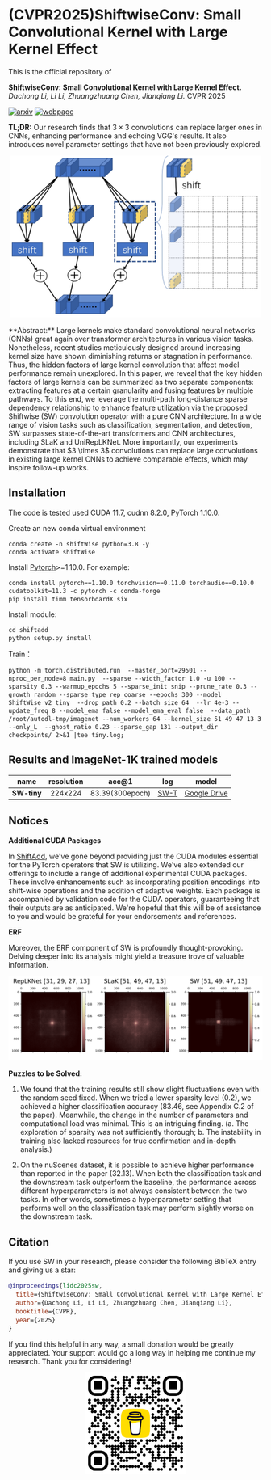 # (CVPR2025)ShiftwiseConv: Small Convolutional Kernel with Large Kernel Effect

This is the official repository of 

**ShiftwiseConv: Small Convolutional Kernel with Large Kernel Effect.** 
*Dachong Li, Li Li, Zhuangzhuang Chen, Jianqiang Li.* CVPR 2025

[![arxiv](https://shields.io/badge/paper-purple?logo=arxiv&style=for-the-badge)](https://arxiv.org/abs/2401.12736)
[![webpage](https://img.shields.io/badge/GitHub-blue?logo=github&style=for-the-badge)](https://github.com/lidc54/shift-wiseConv)


**TL;DR:** Our research finds that $3 \times 3$ convolutions can replace larger ones in CNNs, enhancing performance and echoing VGG's results. It also introduces novel parameter settings that have not been previously explored.

<p align="center">
<img src="SW.png" width="500" height="320">
</p>
**Abstract:**
Large kernels make standard convolutional neural networks (CNNs) great again over transformer architectures in various vision tasks. 
Nonetheless, recent studies meticulously designed around increasing kernel size have shown diminishing returns or stagnation in performance. Thus, the hidden factors of large kernel convolution that affect model performance remain unexplored. In this paper, we reveal that the key hidden factors of large kernels can be summarized as two separate components: extracting features at a certain granularity and fusing features by multiple pathways. To this end, we leverage the multi-path long-distance sparse dependency relationship to enhance feature utilization via the proposed Shiftwise (SW) convolution operator with a pure CNN architecture. In a wide range of vision tasks such as classification, segmentation, and detection, SW surpasses state-of-the-art transformers and CNN architectures, including SLaK and UniRepLKNet. More importantly, our experiments demonstrate that $3 \times 3$ convolutions can replace large convolutions in existing large kernel CNNs to achieve comparable effects, which may inspire follow-up works.


## Installation

The code is tested used CUDA 11.7, cudnn 8.2.0, PyTorch 1.10.0.

Create an new conda virtual environment
```
conda create -n shiftWise python=3.8 -y
conda activate shiftWise
```

Install [Pytorch](https://pytorch.org/)>=1.10.0. For example:
```
conda install pytorch==1.10.0 torchvision==0.11.0 torchaudio==0.10.0 cudatoolkit=11.3 -c pytorch -c conda-forge
pip install timm tensorboardX six
```
Install module:
```
cd shiftadd
python setup.py install
```

Train：
```
python -m torch.distributed.run  --master_port=29501 --nproc_per_node=8 main.py  --sparse --width_factor 1.0 -u 100 --sparsity 0.3 --warmup_epochs 5 --sparse_init snip --prune_rate 0.3 --growth random --sparse_type rep_coarse --epochs 300 --model ShiftWise_v2_tiny  --drop_path 0.2 --batch_size 64  --lr 4e-3 --update_freq 8 --model_ema false --model_ema_eval false  --data_path /root/autodl-tmp/imagenet --num_workers 64 --kernel_size 51 49 47 13 3 --only_L  --ghost_ratio 0.23 --sparse_gap 131 --output_dir checkpoints/ 2>&1 |tee tiny.log;
```


## Results and ImageNet-1K trained models

 **name**   | **resolution** | **acc@1**       | **log**       | **model**                                                                                          
:----------:|:--------------:|:---------------:|:-------------:|:-------------:
 **SW-tiny** | 224x224        | 83.39(300epoch)  | [SW-T](backbones/SW_300_unirep_tiny_gap131_M2_N4_g023_s03.log) | [Google Drive](https://drive.google.com/file/d/1U4DOZv5V9_7wJdqdicjp0tCmNIdRNJOc/view?usp=sharing) 

## Notices

**Additional CUDA Packages**

In [ShiftAdd](shiftadd/), we've gone beyond providing just the CUDA modules essential for the PyTorch operators that SW is utilizing. We've also extended our offerings to include a range of additional experimental CUDA packages. These involve enhancements such as incorporating position encodings into shift-wise operations and the addition of adaptive weights. Each package is accompanied by validation code for the CUDA operators, guaranteeing that their outputs are as anticipated. We're hopeful that this will be of assistance to you and would be grateful for your endorsements and references.

**ERF**

Moreover, the ERF component of SW is profoundly thought-provoking. Delving deeper into its analysis might yield a treasure trove of valuable information.
<p align="center">
<img src="erf\sw_00.png">
</p>

**Puzzles to be Solved:**

1. We found that the training results still show slight fluctuations even with the random seed fixed. When we tried a lower sparsity level (0.2), we achieved a higher classification accuracy (83.46, see Appendix C.2 of the paper). Meanwhile, the change in the number of parameters and computational load was minimal. This is an intriguing finding. (a. The exploration of sparsity was not sufficiently thorough; b. The instability in training also lacked resources for true confirmation and in-depth analysis.)

2. On the nuScenes dataset, it is possible to achieve higher performance than reported in the paper (32.13). When both the classification task and the downstream task outperform the baseline, the performance across different hyperparameters is not always consistent between the two tasks. In other words, sometimes a hyperparameter setting that performs well on the classification task may perform slightly worse on the downstream task.

## Citation

If you use SW in your research, please consider the following BibTeX entry and giving us a star:
```BibTeX
@inproceedings{lidc2025sw,
  title={ShiftwiseConv: Small Convolutional Kernel with Large Kernel Effect},
  author={Dachong Li, Li Li, Zhuangzhuang Chen, Jianqiang Li},
  booktitle={CVPR},
  year={2025}
}
```

If you find this helpful in any way, a small donation would be greatly appreciated. Your support would go a long way in helping me continue my research. Thank you for considering!
<p align="center">
<img src="bmc_qr.png" width="200" height="200">
</p>